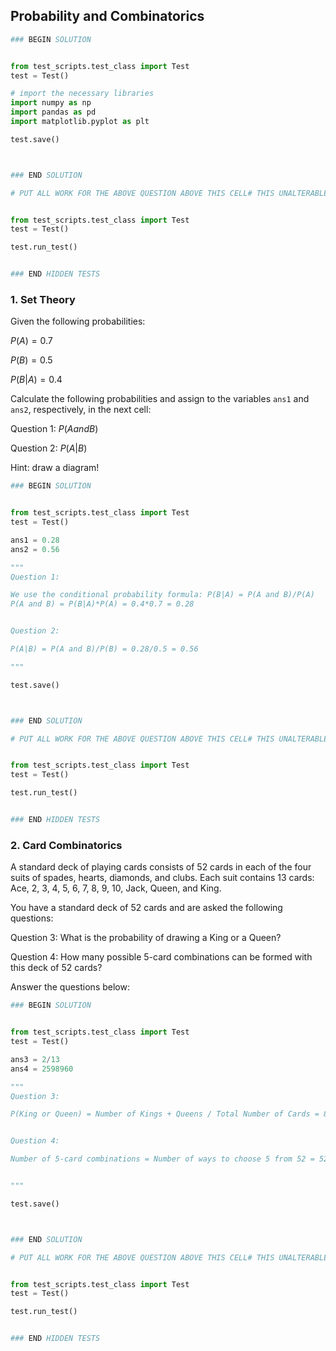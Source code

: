 ## Probability and Combinatorics



```python
### BEGIN SOLUTION


from test_scripts.test_class import Test
test = Test()

# import the necessary libraries
import numpy as np
import pandas as pd 
import matplotlib.pyplot as plt

test.save()



### END SOLUTION
```


```python
# PUT ALL WORK FOR THE ABOVE QUESTION ABOVE THIS CELL# THIS UNALTERABLE CELL CONTAINS HIDDEN TESTS### BEGIN HIDDEN TESTS


from test_scripts.test_class import Test
test = Test()

test.run_test()


### END HIDDEN TESTS
```

### 1. Set Theory

Given the following probabilities:

$P(A) = 0.7$

$P(B) = 0.5$

$P(B|A) = 0.4$

Calculate the following probabilities and assign to the variables `ans1` and `ans2`, respectively, in the next cell:

Question 1: $P(A and B)$

Question 2: $P(A|B)$

Hint: draw a diagram!


```python
### BEGIN SOLUTION


from test_scripts.test_class import Test
test = Test()

ans1 = 0.28
ans2 = 0.56

"""
Question 1:

We use the conditional probability formula: P(B|A) = P(A and B)/P(A)
P(A and B) = P(B|A)*P(A) = 0.4*0.7 = 0.28


Question 2:

P(A|B) = P(A and B)/P(B) = 0.28/0.5 = 0.56

"""

test.save()



### END SOLUTION
```


```python
# PUT ALL WORK FOR THE ABOVE QUESTION ABOVE THIS CELL# THIS UNALTERABLE CELL CONTAINS HIDDEN TESTS### BEGIN HIDDEN TESTS


from test_scripts.test_class import Test
test = Test()

test.run_test()


### END HIDDEN TESTS
```

### 2. Card Combinatorics

A standard deck of playing cards consists of 52 cards in each of the four suits of spades, hearts, diamonds, and clubs. Each suit contains 13 cards: Ace, 2, 3, 4, 5, 6, 7, 8, 9, 10, Jack, Queen, and King.
    
You have a standard deck of 52 cards and are asked the following questions:

Question 3: What is the probability of drawing a King or a Queen?

Question 4: How many possible 5-card combinations can be formed with this deck of 52 cards?

Answer the questions below:


```python
### BEGIN SOLUTION


from test_scripts.test_class import Test
test = Test()

ans3 = 2/13
ans4 = 2598960

"""
Question 3:

P(King or Queen) = Number of Kings + Queens / Total Number of Cards = 8/52 = 2/13


Question 4:

Number of 5-card combinations = Number of ways to choose 5 from 52 = 52!/(5!*47!) = 2598960


"""

test.save()



### END SOLUTION
```


```python
# PUT ALL WORK FOR THE ABOVE QUESTION ABOVE THIS CELL# THIS UNALTERABLE CELL CONTAINS HIDDEN TESTS### BEGIN HIDDEN TESTS


from test_scripts.test_class import Test
test = Test()

test.run_test()


### END HIDDEN TESTS
```
